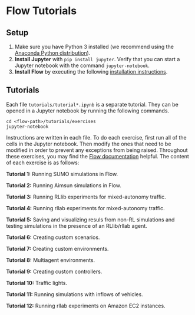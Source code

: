 # Flow Tutorials

## Setup

1. Make sure you have Python 3 installed (we recommend using the [Anaconda 
   Python distribution](https://www.continuum.io/downloads)).
2. **Install Jupyter** with `pip install jupyter`. Verify that you can start
   a Jupyter notebook with the command `jupyter-notebook`.
3. **Install Flow** by executing the following [installation instructions](
   https://berkeleyflow.readthedocs.io/en/latest/flow_setup.html).

## Tutorials

Each file ``tutorials/tutorial*.ipynb`` is a separate tutorial. They can be
opened in a Jupyter notebook by running the following commands.

```shell
cd <flow-path>/tutorials/exercises
jupyter-notebook
```

Instructions are written in each file. To do each exercise, first run all of
the cells in the Jupyter notebook. Then modify the ones that need to be 
modified in order to prevent any exceptions from being raised. Throughout these
exercises, you may find the [Flow documentation](
https://berkeleyflow.readthedocs.io/en/latest/) helpful. The content of each 
exercise is as follows:

**Tutorial 1:** Running SUMO simulations in Flow.

**Tutorial 2:** Running Aimsun simulations in Flow.

**Tutorial 3:** Running RLlib experiments for mixed-autonomy traffic.

**Tutorial 4:** Running rllab experiments for mixed-autonomy traffic.

**Tutorial 5:** Saving and visualizing resuls from non-RL simulations and 
testing simulations in the presence of an RLlib/rllab agent.

**Tutorial 6:** Creating custom scenarios.

**Tutorial 7:** Creating custom environments.

**Tutorial 8:** Multiagent environments.

**Tutorial 9:** Creating custom controllers.

**Tutorial 10:** Traffic lights.

**Tutorial 11:** Running simulations with inflows of vehicles.

**Tutorial 12:** Running rllab experiments on Amazon EC2 instances.
